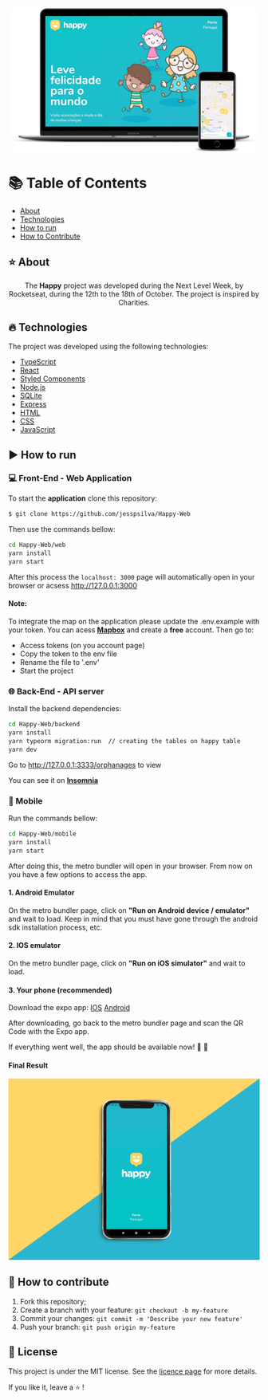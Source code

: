 <h3 align="center">
    <img alt="Happy" title="mockup" src="./.github/mockup.png">
    <br>
</h3>

# :books: Table of Contents

- [About](#about)
- [Technologies](#technologies)
- [How to run](#how-to-run)
- [How to Contribute](#how-to-contribute)

<a id="about"></a>

## :star: About

<p style="text-align: center;">The <strong>Happy</strong> project was developed during the Next Level Week, by Rocketseat, during the 12th to the 18th of October.
The project is inspired by Charities.</p>

<a id="technologies"></a>

## :fire: Technologies

The project was developed using the following technologies:

- [TypeScript](https://www.typescriptlang.org/)
- [React](https://pt-br.reactjs.org/)
- [Styled Components](https://styled-components.com/)
- [Node.js](https://nodejs.org/en/)
- [SQLite](https://www.sqlite.org/index.html)
- [Express](https://expressjs.com/)
- [HTML](https://html.com/)
- [CSS](https://developer.mozilla.org/pt-BR/docs/Web/CSS)
- [JavaScript](https://www.javascript.com/)

<a id="how-to-run"></a>

## :arrow_forward: How to run

### :computer: Front-End - Web Application
To start the **application** clone this repository:
```bash 
$ git clone https://github.com/jesspsilva/Happy-Web
```
Then use the commands bellow:
```bash
cd Happy-Web/web
yarn install
yarn start
```
After this process the `localhost: 3000` page will automatically open in your browser or acsess <a href="http://127.0.0.1:3000" target="_blank">http://127.0.0.1:3000</a>

#### <b>Note</b>:
To integrate the map on the application please update the .env.example with your token.
You can acess <a href="https://account.mapbox.com/auth/signin/" target="_blank"><b>Mapbox</b></a> and create a <b>free</b> account.
Then go to:
- Access tokens (on you account page)
- Copy the token to the env file
- Rename the file to '.env'
- Start the project

### :globe_with_meridians: Back-End - API server
Install the backend dependencies:
```bash
cd Happy-Web/backend
yarn install
yarn typeorm migration:run  // creating the tables on happy table
yarn dev
```
Go to <a href="http://127.0.0.1:3333/orphanages" target="_blank">http://127.0.0.1:3333/orphanages</a> to view

You can see it on <a href="https://insomnia.rest/run/?label=Happy-API&uri=https%3A%2F%2Fraw.githubusercontent.com%2Fraphabarreto%2Fhappy-server%2Fmain%2FHappy-Insomnia.json" target="_blank"><b>Insomnia</b></a>

### :iphone: Mobile
Run the commands bellow:
```bash
cd Happy-Web/mobile
yarn install
yarn start
```
After doing this, the metro bundler will open in your browser. From now on you have a few options to access the app.

#### 1. Android Emulator
On the metro bundler page, click on <b>"Run on Android device / emulator"</b> and wait to load. Keep in mind that you must have gone through the android sdk installation process, etc.
#### 2. IOS emulator
On the metro bundler page, click on <b>"Run on iOS simulator"</b> and wait to load.
#### 3. Your phone (recommended)
Download the expo app:
<a href="https://apps.apple.com/app/apple-store/id982107779">IOS</a>
<a href="https://play.google.com/store/apps/details?id=host.exp.exponent&referrer=www">Android</a>

After downloading, go back to the metro bundler page and scan the QR Code with the Expo app.

If everything went well, the app should be available now! :tada: :confetti_ball:

#### Final Result
<img alt="HappyMobile" title="HappyMobile" src="./.github/mobile.gif">

<a id="how-to-contribute"></a>

## :yellow_heart: How to contribute
1. Fork this repository;
2. Create a branch with your feature: `git checkout -b my-feature`
3. Commit your changes: `git commit -m 'Describe your new feature'`
4. Push your branch: `git push origin my-feature`

## :scroll: License

This project is under the MIT license. See the [licence page](https://opensource.org/licenses/MIT) for more details.

If you like it, leave a :star: !
